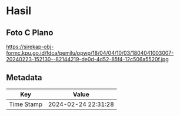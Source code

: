 # Hasil

## Foto C Plano

https://sirekap-obj-formc.kpu.go.id/fdca/pemilu/ppwp/18/04/04/10/03/1804041003007-20240223-152130--82144219-de0d-4d52-85f4-12c506a5520f.jpg


## Metadata

| Key        | Value               |
| ---------- | ------------------- |
| Time Stamp | 2024-02-24 22:31:28 |



